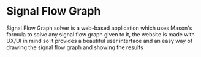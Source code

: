 # Signal Flow Graph
Signal Flow Graph solver is a web-based application which uses Mason's formula to solve any signal flow graph given to it, the website is made with UX/UI in mind so it provides a beautiful user interface and an easy way of drawing the signal flow graph and showing the results

